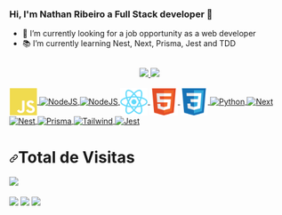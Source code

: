 ### Hi, I'm Nathan Ribeiro a Full Stack developer 👋


- 🔭 I’m currently looking for a job opportunity as a web developer 
- 📚 I’m currently learning Nest, Next, Prisma, Jest and TDD

##
<div align="center">
  <a href="https://github.com/nathanrib13">
  <img height="150em" src="https://github-readme-stats.vercel.app/api?username=nathanrib13&show_icons=true&theme=dracula&include_all_commits=true&count_private=true"/>
  <img height="150em" src="https://github-readme-stats.vercel.app/api/top-langs/?username=nathanrib13&layout=compact&langs_count=7&theme=dracula"/>
</div>
<br>
<div>
  <img
    align="center"
    alt="JavaScript"
    height="50"
    width="50"
    src="https://raw.githubusercontent.com/devicons/devicon/master/icons/javascript/javascript-plain.svg"
  />
  <img
    align="center"
    alt="NodeJS"
  height="50"
    width="50"
    src="https://cdn.jsdelivr.net/gh/devicons/devicon/icons/nodejs/nodejs-original.svg"
  />
  <img
    align="center"
    alt="NodeJS"
    height="50"
    width="50"
    src="https://cdn.jsdelivr.net/gh/devicons/devicon/icons/mysql/mysql-original.svg"
  />
  <img
    align="center"
    alt="React"
    height="50"
    width="50"
    src="https://raw.githubusercontent.com/devicons/devicon/master/icons/react/react-original.svg"
  />
  <img
    align="center"
    alt="HTML"
    height="50"
    width="50"
    src="https://raw.githubusercontent.com/devicons/devicon/master/icons/html5/html5-original.svg"
  />
  <img
    align="center"
    alt="CSS"
    height="50"
    width="50"
    src="https://raw.githubusercontent.com/devicons/devicon/master/icons/css3/css3-original.svg"
  />
  <img
    align="center"
    alt="Python"
    height="50"
    width="50"
    src="https://www.svgrepo.com/show/354238/python.svg"
  />
  <img
    align="center"
    alt="Next"
    height="50"
    width="50"
    src="https://www.datocms-assets.com/75941/1657707878-nextjs_logo.png"
  />
  <img
    align="center"
    alt="Nest"
    height="50"
    width="50"
    src="https://www.svgrepo.com/show/373865/nest-middleware-ts.svg"
  />
 <img
    align="center"
    alt="Prisma"
    height="50"
    width="50"
    src="https://www.svgrepo.com/show/374002/prisma.svg"
  />
  <img
    align="center"
    alt="Tailwind"
    height="50"
    width="50"
    src="https://www.svgrepo.com/show/374118/tailwind.svg"
  />
  <img
    align="center"
    alt="Jest"
    height="50"
    width="50"
    src="https://www.svgrepo.com/show/373700/jest.svg"
  />
</div>

<div  dir="auto"> <a href="https://github.com/PzLeMoNBR">
   <h1 dir="auto"><a id="user-content-total-de-visitas-" class="anchor" href="#total-de-visitas-" aria-hidden="true"><svg class="octicon octicon-link" viewBox="0 0 16 16" version="1.1" width="16" height="16" aria-hidden="true"><path fill-rule="evenodd" d="M7.775 3.275a.75.75 0 001.06 1.06l1.25-1.25a2 2 0 112.83 2.83l-2.5 2.5a2 2 0 01-2.83 0 .75.75 0 00-1.06 1.06 3.5 3.5 0 004.95 0l2.5-2.5a3.5 3.5 0 00-4.95-4.95l-1.25 1.25zm-4.69 9.64a2 2 0 010-2.83l2.5-2.5a2 2 0 012.83 0 .75.75 0 001.06-1.06 3.5 3.5 0 00-4.95 0l-2.5 2.5a3.5 3.5 0 004.95 4.95l1.25-1.25a.75.75 0 00-1.06-1.06l-1.25 1.25a2 2 0 01-2.83 0z"></path></svg></a>Total de Visitas <g-emoji class="g-emoji" alias="mag_right" fallback-src="https://github.githubassets.com/images/icons/emoji/unicode/1f50e.png"></g-emoji></h1>
        <img src="https://profile-counter.glitch.me/nathanrib13/count.svg" style="max-width: 100%;">
    </div>

<br>
 
<div> 
   <a href="https://www.linkedin.com/in/nathan-ribeiro-54403519b/" target="_blank"><img src="https://img.shields.io/badge/-LinkedIn-%230077B5?style=for-the-badge&logo=linkedin&logoColor=white" target="_blank"></a> 
  <a href = "mailto:nathan.ribeiros7@gmail.com"><img src="https://img.shields.io/badge/-Gmail-%23333?style=for-the-badge&logo=gmail&logoColor=white" target="_blank"></a>
  <a href="https://www.instagram.com/nathanrib13/" target="_blank"><img src="https://img.shields.io/badge/-Instagram-%23E4405F?style=for-the-badge&logo=instagram&logoColor=white" target="_blank"></a>
</div>

